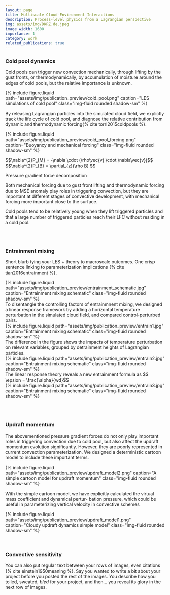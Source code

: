 ```yaml
---
layout: page
title: Multiscale Cloud-Environment Interactions
description: Process-level physics from a Lagrangian perspective
img: assets/img/DKRZ.de.jpeg
image_width: 1600
importance: 1
category: work
related_publications: true
---
```


### Cold pool dynamics

Cold pools can trigger new convection mechanically, through lifting by the gust fronts, or thermodynamically, by accumulation of moisture around the edges of cold pools, but the relative importance is unknown. 

<div class="row justify-content-center my-3">
  <div class="col-md-8 text-center">
    {% include figure.liquid
       path="assets/img/publication_preview/cold_pool.png"
       caption="LES simulations of cold pool"
       class="img-fluid rounded shadow-sm"
    %}
  </div>
</div>

By releasing Lagrangian particles into the simulated cloud field, we explictly track the life cycle of cold pool, and diagnose the relative contribution from dynamic and thermodynamic forcing{% cite torri2015coldpools %}.

<div class="row align-items-center my-3">
  <div class="col-md-8 text-center">
    {% include figure.liquid
       path="assets/img/publication_preview/cold_pool_forcing.png"
       caption="Buoyancy and mechanical forcing"
       class="img-fluid rounded shadow-sm"
    %}
  </div>

  <div class="col-md-4 d-flex align-items-center justify-content-center">
    <p class="text-center">
      $$\nabla^{2}P_{M} = -\nabla \cdot (\rho\vec{v} \cdot \nabla\vec{v})$$
      $$\nabla^{2}P_{B} = \partial_{z}(\rho B) $$
    </p>
    <p class="small text-muted text-center">Pressure gradient force decomposition</p>
  </div>
</div>

Both mechanical forcing due to gust front lifting and thermodynamic forcing due to MSE anomaly play roles in triggering convection, but they are important at different stages of convective development, with mechanical forcing more important close to the surface. 

Cold pools tend to be relatively young when they lift triggered particles and that a large number of triggered particles reach their LFC without residing in a cold pool.

<br><br>

### Entrainment mixing

Short blurb tying your LES + theory to macroscale outcomes. One crisp sentence linking to parameterization implications {% cite tian2016entrainment %}.

<div class="row justify-content-center my-3">
  <div class="col-md-8 text-center">
    {% include figure.liquid
       path="assets/img/publication_preview/entrainment_schematic.jpg"
       caption="Entrainment mixing schematic"
       class="img-fluid rounded shadow-sm"
    %}
  </div>
</div>
To disentangle the controlling factors of entrainmnent mixing, we designed a linear response framework by adding a horizontal temperature perturbation in the simulated cloud field, and compared control-perturbed pairs. 
<div class="row justify-content-center my-3">
  <div class="col-md-8 text-center">
    {% include figure.liquid
       path="assets/img/publication_preview/entrain1.jpg"
       caption="Entrainment mixing schematic"
       class="img-fluid rounded shadow-sm"
    %}
  </div>
</div>
The difference in the figure shows the impacts of temperature perturbation on relevant variables, grouped by detrainment heights of Lagrangian particles. 
<div class="row justify-content-center my-3">
  <div class="col-md-8 text-center">
    {% include figure.liquid
       path="assets/img/publication_preview/entrain2.jpg"
       caption="Entrainment mixing schematic"
       class="img-fluid rounded shadow-sm"
    %}
  </div>
</div>
The linear response theory reveals a new entrainment formula as $$ \epsion = \frac{\alpha}{wd}$$
<div class="row justify-content-center my-3">
  <div class="col-md-8 text-center">
    {% include figure.liquid
       path="assets/img/publication_preview/entrain3.jpg"
       caption="Entrainment mixing schematic"
       class="img-fluid rounded shadow-sm"
    %}
  </div>
</div>

<br><br>


### Updraft momentum

The abovementioned pressure gradient forces do not only play important roles in triggering convection due to cold pool, but also affect the updraft momentum evolution significantly. However, they are poorly represented in current convection parameterization. We designed a deterministic cartoon model to include these important terms. 

<div class="row justify-content-center my-3">
  <div class="col-md-6 text-center">
    {% include figure.liquid
       path="assets/img/publication_preview/updraft_model2.png"
       caption="A simple cartoon model for updraft momentum"
       class="img-fluid rounded shadow-sm"
    %}
  </div>
</div>

With the simple cartoon model, we have explicitly calculated the virtual mass coefficient and dynamical pertur- bation pressure, which could be useful in parameterizing vertical velocity in convective schemes

<div class="row justify-content-center my-3">
  <div class="col-md-8 text-center">
    {% include figure.liquid
       path="assets/img/publication_preview/updraft_model1.png"
       caption="Cloudy updraft dynamics simple model"
       class="img-fluid rounded shadow-sm"
    %}
  </div>
</div>
<br><br>

### Convective sensitivity

You can also put regular text between your rows of images, even citations {% cite einstein1950meaning %}.
Say you wanted to write a bit about your project before you posted the rest of the images.
You describe how you toiled, sweated, _bled_ for your project, and then... you reveal its glory in the next row of images.
<br><br>



